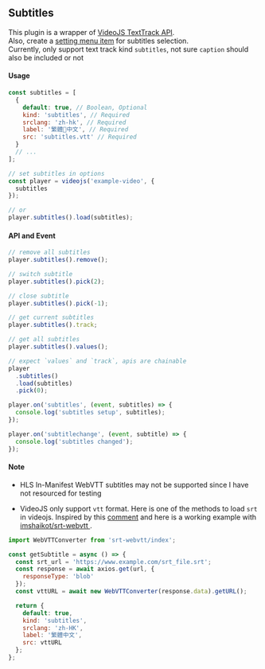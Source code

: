 ## Subtitles

This plugin is a wrapper of [VideoJS TextTrack API](https://docs.videojs.com/docs/guides/text-tracks.html).<br>
Also, create a [setting menu item](../SettingMenu.md) for subtitles selection. <br>
Currently, only support text track kind `subtitles`, not sure `caption` should also be included or not

#### Usage

```js
const subtitles = [
  {
    default: true, // Boolean, Optional
    kind: 'subtitles', // Required
    srclang: 'zh-hk', // Required
    label: '繁體中文', // Required
    src: 'subtitles.vtt' // Required
  }
  // ...
];

// set subtitles in options
const player = videojs('example-video', {
  subtitles
});

// or
player.subtitles().load(subtitles);
```

#### API and Event

```js
// remove all subtitles
player.subtitles().remove();

// switch subtitle
player.subtitles().pick(2);

// close subtitle
player.subtitles().pick(-1);

// get current subtitles
player.subtitles().track;

// get all subtitles
player.subtitles().values();

// expect `values` and `track`, apis are chainable
player
  .subtitles()
  .load(subtitles)
  .pick(0);

player.on('subtitles', (event, subtitles) => {
  console.log('subtitles setup', subtitles);
});

player.on('subtitlechange', (event, subtitle) => {
  console.log('subtitles changed');
});
```

#### Note

- HLS In-Manifest WebVTT subtitles may not be supported since I have not resourced for testing

- VideoJS only support `vtt` format. Here is one of the methods to load `srt` in videojs. Inspired by this [comment](https://github.com/videojs/video.js/issues/4822#issuecomment-351939054) and here is a working example with [imshaikot/srt-webvtt
  ](https://github.com/imshaikot/srt-webvtt).

```js
import WebVTTConverter from 'srt-webvtt/index';

const getSubtitle = async () => {
  const srt_url = 'https://www.example.com/srt_file.srt';
  const response = await axios.get(url, {
    responseType: 'blob'
  });
  const vttURL = await new WebVTTConverter(response.data).getURL();

  return {
    default: true,
    kind: 'subtitles',
    srclang: 'zh-HK',
    label: '繁體中文',
    src: vttURL
  };
};
```
